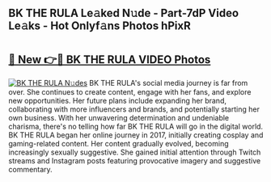 ## BK THE RULA Le𝚊ked N𝚞de - Part-7dP Video Le𝚊ks - Hot Onlyf𝚊ns Photos hPixR

# <h2><a href="http://ab62353.deff.icu/?id=BK+THE+RULA">🔗 New 👉🔴 BK THE RULA VIDEO Photos</a></h2>

[![BK THE RULA N𝚞des](https://i.imgur.com/rIISA9y.gif)](http://ab62353.deff.icu/?id=BK+THE+RULA)
BK THE RULA's social media journey is far from over. She continues to create content, engage with her fans, and explore new opportunities. Her future plans include expanding her brand, collaborating with more influencers and brands, and potentially starting her own business. With her unwavering determination and undeniable charisma, there's no telling how far BK THE RULA will go in the digital world. BK THE RULA began her online journey in 2017, initially creating cosplay and gaming-related content. Her content gradually evolved, becoming increasingly sexually suggestive. She gained initial attention through Twitch streams and Instagram posts featuring provocative imagery and suggestive commentary.
